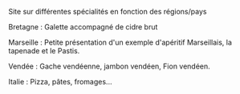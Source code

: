 Site sur différentes spécialités en fonction des régions/pays

Bretagne : Galette accompagné de cidre brut

Marseille : Petite présentation d'un exemple d'apéritif Marseillais, la tapenade et le Pastis.

Vendée : Gache vendéenne, jambon vendéen, Fion vendéen.

Italie : Pizza, pâtes, fromages...
